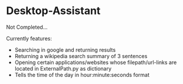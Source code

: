# Desktop-Assistant

Not Completed...

Currently features:

- Searching in google and returning results
- Returning a wikipedia search summary of 3 sentences
- Opening certain applications/websites whose filepath/url-links are located in ExternalPath.py as dictionary
- Tells the time of the day in hour:minute:seconds format